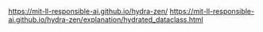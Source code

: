 https://mit-ll-responsible-ai.github.io/hydra-zen/
https://mit-ll-responsible-ai.github.io/hydra-zen/explanation/hydrated_dataclass.html
